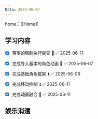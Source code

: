 ```yaml
---
Data: 2025-06-07
---
```

home：[[Home]]

## 学习内容

- [x] 蒋军的强制执行提交 🔼 ✅ 2025-06-11
- [x] 完成导入基本的角色动画 🔺 ✅ 2025-06-07
- [x] 完成基础角色框架 ⏫ ✅ 2025-06-08
- [x] 完成移动控制 ⏫ ✅ 2025-06-11
- [x] 完成动画融合 🔼 ✅ 2025-06-11


## 娱乐消遣

